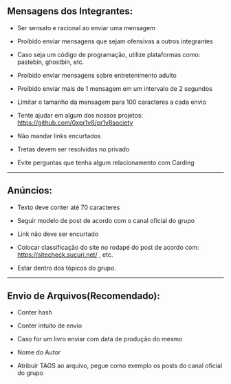 ## Mensagens dos Integrantes:

  * Ser sensato e racional ao enviar uma mensagem

  * Proíbido enviar mensagens que sejam ofensivas a outros integrantes

  * Caso seja um código de programação, utilize plataformas como: pastebin, ghostbin, etc.

  * Proíbido enviar mensagens sobre entretenimento adulto

  * Proíbido enviar mais de 1 mensagem em um intervalo de 2 segundos

  * Limitar o tamanho da mensagem para 100 caracteres a cada envio

  * Tente ajudar em algum dos nossos projetos: https://github.com/0xpr1v8/pr1v8society

  * Não mandar links encurtados

  * Tretas devem ser resolvidas no privado
  
  * Evite perguntas que tenha algum relacionamento com Carding

----

## Anúncios:

  * Texto deve conter até 70 caracteres

  * Seguir modelo de post de acordo com o canal oficial do grupo

  * Link não deve ser encurtado

  * Colocar classificação do site no rodapé do post de acordo com: https://sitecheck.sucuri.net/ , etc.

  * Estar dentro dos tópicos do grupo.

----

## Envio de Arquivos(Recomendado):

  * Conter hash

  * Conter intuíto de envio

  * Caso for um livro enviar com data de produção do mesmo

  * Nome do Autor

  * Atribuir TAGS ao arquivo, pegue como exemplo os posts do canal oficial do grupo

